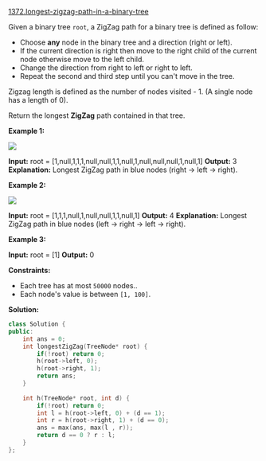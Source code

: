 [1372.longest-zigzag-path-in-a-binary-tree](https://leetcode.com/problems/longest-zigzag-path-in-a-binary-tree/)  

Given a binary tree `root`, a ZigZag path for a binary tree is defined as follow:

*   Choose **any** node in the binary tree and a direction (right or left).
*   If the current direction is right then move to the right child of the current node otherwise move to the left child.
*   Change the direction from right to left or right to left.
*   Repeat the second and third step until you can't move in the tree.

Zigzag length is defined as the number of nodes visited - 1. (A single node has a length of 0).

Return the longest **ZigZag** path contained in that tree.

**Example 1:**

**![](https://assets.leetcode.com/uploads/2020/01/22/sample_1_1702.png)**

**Input:** root = \[1,null,1,1,1,null,null,1,1,null,1,null,null,null,1,null,1\]
**Output:** 3
**Explanation:** Longest ZigZag path in blue nodes (right -> left -> right).

**Example 2:**

**![](https://assets.leetcode.com/uploads/2020/01/22/sample_2_1702.png)**

**Input:** root = \[1,1,1,null,1,null,null,1,1,null,1\]
**Output:** 4
**Explanation:** Longest ZigZag path in blue nodes (left -> right -> left -> right).

**Example 3:**

**Input:** root = \[1\]
**Output:** 0

**Constraints:**

*   Each tree has at most `50000` nodes..
*   Each node's value is between `[1, 100]`.  



**Solution:**  

```cpp
class Solution {
public:
    int ans = 0;
    int longestZigZag(TreeNode* root) {
        if(!root) return 0;
        h(root->left, 0);
        h(root->right, 1);
        return ans;
    }
    
    int h(TreeNode* root, int d) {
        if(!root) return 0;
        int l = h(root->left, 0) + (d == 1);
        int r = h(root->right, 1) + (d == 0);
        ans = max(ans, max(l , r));
        return d == 0 ? r : l;
    }
};
```
      